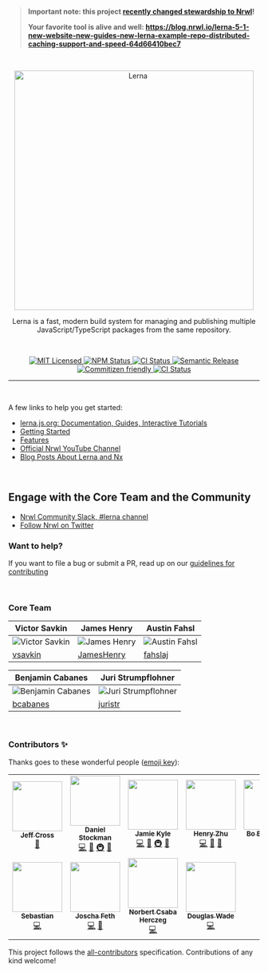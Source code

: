 > **Important note: this project [recently changed stewardship to Nrwl](https://github.com/lerna/lerna/issues/3121)!**
>
> **Your favorite tool is alive and well: https://blog.nrwl.io/lerna-5-1-new-website-new-guides-new-lerna-example-repo-distributed-caching-support-and-speed-64d66410bec7**

<br />

<p align="center">
  <picture>
    <source media="(prefers-color-scheme: dark)" srcset="https://user-images.githubusercontent.com/900523/173044458-fd0b57f6-6374-4265-98b5-eb8f55fe1fb3.svg">
    <img alt="Lerna" src="https://user-images.githubusercontent.com/645641/79596653-38f81200-80e1-11ea-98cd-1c6a3bb5de51.png" width="480">
  </picture>
</p>

<p align="center">
Lerna is a fast, modern build system for managing and publishing multiple JavaScript/TypeScript packages from the same repository.
</p>

<br />

<p align="center">
    <a href="">
      <img alt="MIT Licensed" src="https://img.shields.io/npm/l/@nrwl/workspace.svg?style=flat" />
    </a>
    <a href="https://www.npmjs.com/package/lerna">
      <img alt="NPM Status" src="https://img.shields.io/npm/v/lerna.svg?style=flat" />
    </a>
    <a href="https://github.com/lerna/lerna/actions?query=branch%3Amain+workflow%3Aci">
      <img alt="CI Status" src="https://github.com/lerna/lerna/workflows/ci/badge.svg?branch=main" />
    </a>
    <a href="">
      <img alt="Semantic Release" src="https://img.shields.io/badge/%20%20%F0%9F%93%A6%F0%9F%9A%80-semantic--release-e10079.svg?style=flat" />
    </a>
    <a href="http://commitizen.github.io/cz-cli/">
      <img alt="Commitizen friendly" src="https://img.shields.io/badge/commitizen-friendly-brightgreen.svg">
    </a>
    <a href="https://go.nrwl.io/join-slack">
      <img alt="CI Status" src="https://img.shields.io/badge/slack-%40nrwl%2Fcommunity-brightgreen?style=flat">
    </a>
</p>

<hr />

<br />

A few links to help you get started:

- [lerna.js.org: Documentation, Guides, Interactive Tutorials](https://lerna.js.org)
- [Getting Started](https://lerna.js.org/docs/getting-started)
- [Features](https://lerna.js.org/docs/features)
- [Official Nrwl YouTube Channel](https://www.youtube.com/c/Nrwl_io)
- [Blog Posts About Lerna and Nx](https://blog.nrwl.io/nx/home)

<br />

## Engage with the Core Team and the Community

- [Nrwl Community Slack, #lerna channel](https://go.nrwl.io/join-slack)
- [Follow Nrwl on Twitter](https://twitter.com/nrwl_io)

### Want to help?

If you want to file a bug or submit a PR, read up on
our [guidelines for contributing](https://github.com/lerna/lerna/blob/master/CONTRIBUTING.md)

<br />

### Core Team

| Victor Savkin                                                          | James Henry                                                           | Austin Fahsl                                                            |
| ---------------------------------------------------------------------- | --------------------------------------------------------------------- | ----------------------------------------------------------------------- |
| ![Victor Savkin](https://avatars1.githubusercontent.com/u/35996?s=160) | ![James Henry](https://avatars2.githubusercontent.com/u/900523?s=160) | ![Austin Fahsl](https://avatars0.githubusercontent.com/u/6913035?s=160) |
| [vsavkin](https://github.com/vsavkin)                                  | [JamesHenry](https://github.com/JamesHenry)                           | [fahslaj](https://github.com/fahslaj)                                   |

| Benjamin Cabanes                                                            | Juri Strumpflohner                                                           |
| --------------------------------------------------------------------------- | ---------------------------------------------------------------------------- |
| ![Benjamin Cabanes](https://avatars2.githubusercontent.com/u/3447705?s=160) | ![Juri Strumpflohner](https://avatars1.githubusercontent.com/u/542458?s=160) |
| [bcabanes](https://github.com/bcabanes)                                     | [juristr](https://github.com/juristr)                                        |

<br />

### Contributors ✨

Thanks goes to these wonderful people ([emoji key](https://allcontributors.org/docs/en/emoji-key)):

<!-- ALL-CONTRIBUTORS-LIST:START - Do not remove or modify this section -->
<!-- prettier-ignore-start -->
<!-- markdownlint-disable -->
<table>
  <tr>
    <td align="center"><a href="https://github.com/jeffbcross"><img src="https://avatars.githubusercontent.com/u/463703?v=4?s=100" width="100px;" alt=""/><br /><sub><b>Jeff Cross</b></sub></a><br /><a href="#business-jeffbcross" title="Business development">💼</a></td>
    <td align="center"><a href="http://evocateur.org/"><img src="https://avatars.githubusercontent.com/u/5605?v=4?s=100" width="100px;" alt=""/><br /><sub><b>Daniel Stockman</b></sub></a><br /><a href="https://github.com/lerna/lerna/commits?author=evocateur" title="Code">💻</a> <a href="https://github.com/lerna/lerna/commits?author=evocateur" title="Documentation">📖</a> <a href="#infra-evocateur" title="Infrastructure (Hosting, Build-Tools, etc)">🚇</a> <a href="#maintenance-evocateur" title="Maintenance">🚧</a></td>
    <td align="center"><a href="https://jamie.build/"><img src="https://avatars.githubusercontent.com/u/952783?v=4?s=100" width="100px;" alt=""/><br /><sub><b>Jamie Kyle</b></sub></a><br /><a href="https://github.com/lerna/lerna/commits?author=jamiebuilds" title="Code">💻</a> <a href="https://github.com/lerna/lerna/commits?author=jamiebuilds" title="Documentation">📖</a> <a href="#infra-jamiebuilds" title="Infrastructure (Hosting, Build-Tools, etc)">🚇</a> <a href="#maintenance-jamiebuilds" title="Maintenance">🚧</a></td>
    <td align="center"><a href="https://henryzoo.com/"><img src="https://avatars.githubusercontent.com/u/588473?v=4?s=100" width="100px;" alt=""/><br /><sub><b>Henry Zhu</b></sub></a><br /><a href="https://github.com/lerna/lerna/commits?author=hzoo" title="Code">💻</a> <a href="https://github.com/lerna/lerna/commits?author=hzoo" title="Documentation">📖</a> <a href="#maintenance-hzoo" title="Maintenance">🚧</a></td>
    <td align="center"><a href="http://maonoodle.com/"><img src="https://avatars.githubusercontent.com/u/115908?v=4?s=100" width="100px;" alt=""/><br /><sub><b>Bo Borgerson</b></sub></a><br /><a href="https://github.com/lerna/lerna/commits?author=gigabo" title="Code">💻</a> <a href="#maintenance-gigabo" title="Maintenance">🚧</a></td>
  </tr>
  <tr>
    <td align="center"><a href="https://github.com/sebmck"><img src="https://avatars.githubusercontent.com/u/853712?v=4?s=100" width="100px;" alt=""/><br /><sub><b>Sebastian</b></sub></a><br /><a href="https://github.com/lerna/lerna/commits?author=sebmck" title="Code">💻</a></td>
    <td align="center"><a href="http://www.feth.com/"><img src="https://avatars.githubusercontent.com/u/188038?v=4?s=100" width="100px;" alt=""/><br /><sub><b>Joscha Feth</b></sub></a><br /><a href="https://github.com/lerna/lerna/commits?author=joscha" title="Code">💻</a> <a href="https://github.com/lerna/lerna/issues?q=author%3Ajoscha" title="Bug reports">🐛</a></td>
    <td align="center"><a href="https://github.com/noherczeg"><img src="https://avatars.githubusercontent.com/u/1084847?v=4?s=100" width="100px;" alt=""/><br /><sub><b>Norbert Csaba Herczeg</b></sub></a><br /><a href="https://github.com/lerna/lerna/commits?author=noherczeg" title="Code">💻</a></td>
    <td align="center"><a href="http://dougwade.io/"><img src="https://avatars.githubusercontent.com/u/3477707?v=4?s=100" width="100px;" alt=""/><br /><sub><b>Douglas Wade</b></sub></a><br /><a href="https://github.com/lerna/lerna/commits?author=doug-wade" title="Code">💻</a></td>
  </tr>
</table>

<!-- markdownlint-restore -->
<!-- prettier-ignore-end -->

<!-- ALL-CONTRIBUTORS-LIST:END -->

This project follows the [all-contributors](https://github.com/all-contributors/all-contributors) specification. Contributions of any kind welcome!
